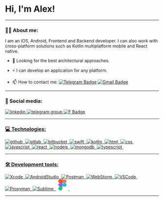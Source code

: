 # Hi, I'm Alex!

---

### :man_technologist: About me:

I am an iOS, Android, Frontend and Backend developer. I can also work with cross-platform solutions such as Kotlin multiplatform mobile and React native.

- :telescope: Looking for the best architectural approaches.

- :zap: I can develop an application for any platform.

- :mailbox: How to contact me: [![Telegram Badge](https://img.shields.io/badge/-sobolevalexander-blue?style=flat&logo=Telegram&logoColor=white)](https://t.me/Alexander_IOS_DEV) [![Gmail Badge](https://img.shields.io/badge/-Gmail-red?style=flat&logo=Gmail&logoColor=white)](mailto:sobolev.ios.developer@gmail.com)

---

### 🤝 Social media:

  <div id="badges">
    <a href="https://www.linkedin.com/in/aleksander-sobolev-ios-developer/" target="_blank">
      <img src="https://cdn-icons-png.flaticon.com/512/2504/2504799.png" width="40" height="40" alt="linkedin" />
    </a>
    <a href="https://t.me/Alexander_IOS_DEV" target="_blank">
      <img src="https://cdn-icons-png.flaticon.com/512/2111/2111646.png" width="40" height="40" alt="telegram group" />
    <a href="https://www.facebook.com/profile.php?id=100086559087040" target="_blank">
      <img src="https://cdn-icons-png.flaticon.com/512/5968/5968764.png" width="40" height="40" alt="F Badge"/>
  </div>

---

### 💻 Technologies:

<div>
  <img src="https://cdn-icons-png.flaticon.com/512/270/270798.png" title="github" alt="github" width="40" height="40"/>&nbsp
  <img src="https://cdn-icons-png.flaticon.com/512/5968/5968853.png" title="gitlab" alt="gitlab" width="40" height="40"/>&nbsp
  <img src="https://cdn-icons-png.flaticon.com/512/6125/6125001.png" title="bitbucket" alt="bitbucket" width="40" height="40"/>&nbsp
  <img src="https://cdn-icons-png.flaticon.com/512/668/668292.png" title="swift" alt="swift" width="40" height="40"/>&nbsp
  <img src="https://img.icons8.com/external-tal-revivo-color-tal-revivo/512/external-kotlin-a-cross-platform-statically-typed-general-purpose-programming-language-with-type-inference-logo-color-tal-revivo.png" title="kotlin" alt="kotlin" width="38" height="39"/>&nbsp
  <img src="https://cdn-icons-png.flaticon.com/128/1051/1051277.png" title="html" alt="html" width="40" height="40"/>&nbsp
  <img src="https://cdn-icons-png.flaticon.com/128/732/732190.png" title="css" alt="css" width="40" height="40"/>&nbsp
  <img src="https://cdn-icons-png.flaticon.com/512/1199/1199124.png" title="javascript" alt="javascript" width="40" height="40"/>&nbsp
  <img src="https://cdn-icons-png.flaticon.com/128/3459/3459528.png" title="react" alt="react" width="40" height="40"/>&nbsp
  <img src="https://www.javatpoint.com/js/nodejs/images/node-js-tutorial.png" title="nodejs" alt="nodejs" width="38" height="40"/>&nbsp
  <img src="https://img.icons8.com/color/512/mongodb.png" title="mongodb" alt="mongodb" width="42" height="42"/>&nbsp
  <img src="https://cdn-icons-png.flaticon.com/512/5968/5968381.png" title="typescript" alt="typescript" width="40" height="40"/>&nbsp;
</div>

---
      
 ### 🛠 Development tools:

<div>
  <img src="https://upload.wikimedia.org/wikipedia/en/5/56/Xcode_14_icon.png" title="Xcode" alt="Xcode" width="40" height="40"/>&nbsp;
  <img src="https://cdn.icon-icons.com/icons2/3053/PNG/512/android_studio_alt_macos_bigsur_icon_190395.png" title="AndroidStudio" alt="AndroidStudio" width="42" height="42"/>&nbsp;
  <img src="https://img.icons8.com/external-tal-revivo-color-tal-revivo/512/external-postman-is-the-only-complete-api-development-environment-logo-color-tal-revivo.png" title="Postman" alt="Postman" width="40" height="40"/>&nbsp;
  <img src="https://img.icons8.com/color/512/webstorm.png" title="WebStorm" alt="WebStorm" width="42" height="42"/>&nbsp;
  <img src="https://img.icons8.com/fluency/512/visual-studio.png" title="VSCode" alt="VSCode" width="40" height="40"/>&nbsp;
  <img src="https://res.cloudinary.com/crunchbase-production/image/upload/c_lpad,f_auto,q_auto:eco,dpr_1/gguu6mi2r2rzma7efuo9" title="Proxyman" alt="Proxyman" width="40" height="40"/>&nbsp;
  <img src="https://img.icons8.com/fluency/512/sublime-text.png" title="Sublime" alt="Sublime" width="42" height="42"/>&nbsp;
  <img src="https://github.com/devicons/devicon/blob/master/icons/figma/figma-original.svg" title="figma" alt="figma" width="40" height="36"/>&nbsp;
</div>

---
